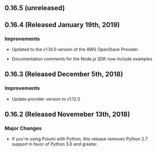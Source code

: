 ## 0.16.5 (unreleased)

## 0.16.4 (Released January 19th, 2019)

### Improvements

- Updated to the v1.14.0 version of the AWS OpenStack Provider.

- Documentation comments for the Node.js SDK now include examples

## 0.16.3 (Released December 5th, 2018)

### Improvements

- Update provider version to v1.12.0

## 0.16.2 (Released Novemeber 13th, 2018)

### Major Changes

- If you're using Pulumi with Python, this release removes Python 2.7 support in favor of Python 3.6 and greater.
